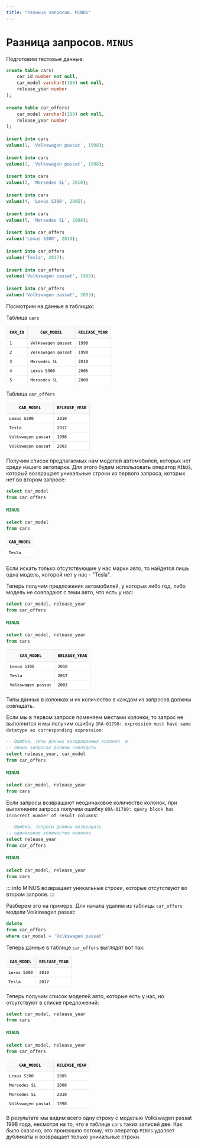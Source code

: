 ```yaml
---
title: "Разница запросов. MINUS"
---
```


# Разница запросов. `MINUS`

Подготовим тестовые данные:

```sql
create table cars(
    car_id number not null,
    car_model varchar2(100) not null,
    release_year number
);

create table car_offers(
    car_model varchar2(100) not null,
    release_year number
);

insert into cars
values(1, 'Volkswagen passat', 1998);

insert into cars
values(2, 'Volkswagen passat', 1998);

insert into cars
values(3, 'Mersedes SL', 2010);

insert into cars
values(4, 'Lexus S300', 2005);

insert into cars
values(5, 'Mersedes SL', 2008);

insert into car_offers
values('Lexus S300', 2010);

insert into car_offers
values('Tesla', 2017);

insert into car_offers
values('Volkswagen passat', 1998);

insert into car_offers
values('Volkswagen passat', 2003);
```

Посмотрим на данные в таблицах:

Таблица `cars`

![](/img/7_unions/minus_cars.png)

Таблица `car_offers`

![](/img/7_unions/minus_car_offers.png)

Получим список предлагаемых нам моделей автомобилей, которых нет среди
нашего автопарка. Для этого будем использовать оператор `MINUS`, который
возвращает уникальные строки из первого запроса, которых нет во втором
запросе:

```sql
select car_model
from car_offers

MINUS

select car_model
from cars
```

![](/img/7_unions/minus_car_model_result.png)

Если искать только отсутствующие у нас марки авто, то найдется лишь одна
модель, которой нет у нас - "Tesla".

Теперь получим предложения автомобилей, у которых либо год, либо модель
не совпадают с теми авто, что есть у нас:

```sql
select car_model, release_year
from car_offers

MINUS

select car_model, release_year
from cars
```

![](/img/7_unions/minus_car_model_year_result.png)

Типы данных в колонках и их количество в каждом из запросов должны
совпадать.

Если мы в первом запросе поменяем местами колонки, то запрос не
выполнится и мы получим ошибку
`ORA-01790: expression must have same datatype as corresponding expression`:

```sql
-- Ошибка, типы данных возвращаемых колонок  в
-- обоих запросах должны совпадать
select release_year, car_model
from car_offers

MINUS

select car_model, release_year
from cars
```

Если запросы возвращают неодинаковое количество колонок, при выполнении
запроса получим ошибку
`ORA-01789: query block has incorrect number of result columns`:

```sql
-- Ошибка, запросы должны возвращать
-- одинаковое количество колонок
select release_year
from car_offers

MINUS

select car_model, release_year
from cars
```

::: info
MINUS возвращает уникальные строки, которые отсутствуют во втором
запросе.
:::

Разберем это на примере. Для начала удалим из таблицы `car_offers`
модели Volkswagen passat:

```sql
delete
from car_offers
where car_model = 'Volkswagen passat'
```

Теперь данные в таблице `car_offers` выглядят вот так:

![](/img/7_unions/minus_car_offers_without_passat.png)

Теперь получим список моделей авто, которые есть у нас, но отсутствуют в
списке предложений:

```sql
select car_model, release_year
from cars

MINUS

select car_model, release_year
from car_offers
```

![](/img/7_unions/minus_unique_passat.png)

В результате мы видим всего одну строку с моделью Volkswagen passat 1998
года, несмотря на то, что в таблице `cars` таких записей две. Как было
сказано, это произошло потому, что оператор `MINUS` удаляет дубликаты и
возвращает только уникальные строки.
